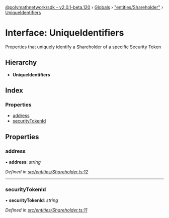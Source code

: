[@polymathnetwork/sdk - v2.0.1-beta.120](../README.md) › [Globals](../globals.md) › ["entities/Shareholder"](../modules/_entities_shareholder_.md) › [UniqueIdentifiers](_entities_shareholder_.uniqueidentifiers.md)

# Interface: UniqueIdentifiers

Properties that uniquely identify a Shareholder of a specific Security Token

## Hierarchy

- **UniqueIdentifiers**

## Index

### Properties

- [address](_entities_shareholder_.uniqueidentifiers.md#address)
- [securityTokenId](_entities_shareholder_.uniqueidentifiers.md#securitytokenid)

## Properties

### address

• **address**: _string_

_Defined in [src/entities/Shareholder.ts:12](https://github.com/PolymathNetwork/polymath-sdk/blob/1da5bc5/src/entities/Shareholder.ts#L12)_

---

### securityTokenId

• **securityTokenId**: _string_

_Defined in [src/entities/Shareholder.ts:11](https://github.com/PolymathNetwork/polymath-sdk/blob/1da5bc5/src/entities/Shareholder.ts#L11)_
